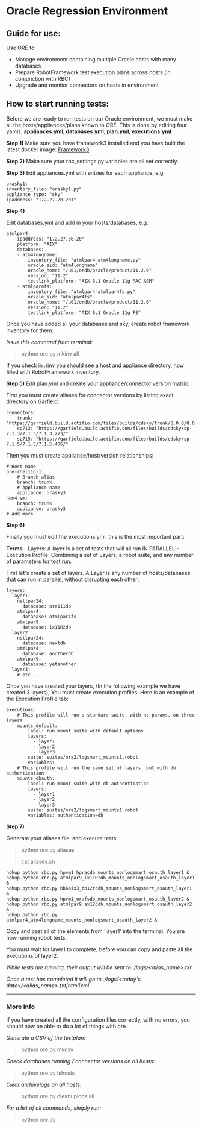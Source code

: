 # Oracle Regression Environment

## Guide for use:

Use ORE to:
- Manage environment containing multiple Oracle hosts with many databases
- Prepare RobotFramework test execution plans across hosts (in conjunction with RBC)
- Upgrade and monitor connectors on hosts in environment

## How to start running tests:

Before we are ready to run tests on our Oracle environment, we must make all the hosts/appliances/plans
known to ORE.
This is done by editing four yamls: **appliances.yml, databases.yml, plan.yml, executions.yml**

**Step 1)** 
    Make sure you have framework3 installed and you have built the latest docker image:
        [Framework3](https://git.build.actifio.com/testing_tools/framework3)

**Step 2)**
    Make sure your rbc_settings.py variables are all set correctly.
    
**Step 3)** 
Edit appliances.yml with entries for each appliance, e.g:

```
orasky1:
inventory_file: "orasky1.py"
appliance_type: "sky"
ipaddress: "172.27.20.201"
```

**Step 4)**

Edit databases.yml and add in your hosts/databases, e.g:

```
atmlpar4:
    ipaddress: "172.27.36.20"
    platform: "AIX"
    databases:
    - atm4longname:
        inventory_file: "atmlpar4-atm4longname.py"
        oracle_sid: "atm4longname"
        oracle_home: "/u01/ordb/oracle/product/11.2.0"
        version: "11.2"
        testlink_platform: "AIX 6.1 Oracle 11g RAC ASM"
    - atmlpar4fs:
        inventory_file: "atmlpar4-atmlpar4fs.py"
        oracle_sid: "atmlpar4fs"
        oracle_home: "/u01/ordb/oracle/product/11.2.0"
        version: "11.2"
        testlink_platform: "AIX 6.1 Oracle 11g FS"
```

Once you have added all your databases and sky, create robot framework inventory for them:

*Issue this command from terminal:*
> python ore.py mkinv all

If you check in ./inv you should see a host and appliance directory, now filled with RobotFramework inventory.

**Step 5)**
Edit plan.yml and create your appliance/connector version matrix:
    
First you must create aliases for connector versions by listing exact directory on Garfield:

```
connectors:
    trunk: "https://garfield.build.actifio.com/files/builds/cdsky/trunk/8.0.0/8.0.0.1458/"
    sp713: "https://garfield.build.actifio.com/files/builds/cdsky/sp-7.1.3/7.1.3/7.1.3.273/"
    sp715: "https://garfield.build.actifio.com/files/builds/cdsky/sp-7.1.5/7.1.5/7.1.5.406/" 
```

Then you must create appliance/host/version relationships:

```
# Host name
ore-rhel11g-1:
    # Branch alias
    branch: trunk
    # Appliance name
    appliance: orasky3
ndm4-vm:
    branch: trunk
    appliance: orasky3
# Add more
```

**Step 6)**

Finally you must edit the executions.yml, this is the most important part:

**Terms**
    - Layers:
        A layer is a set of tests that will all run IN PARALLEL
    - Execution Profile:
        Combining a set of Layers, a robot suite, and any number of parameters for test run.
    
First let's create a set of layers.
A Layer is any number of hosts/databases that can run in parallel, without disrupting each other:

```
layers:
  layer1:
    nstlpar24:
      database: ora111db
    atmlpar4:
      database: atmlpar4fs
    atmlpar9:
      database: ix11R2db
  layer2:
    nstlpar24:
      database: nextdb
    atmlpar4:
      database: anotherdb
    atmlpar9:
      database: yetanother
  layer3:
    # etc ...
```
  
Once you have created your layers, (In the following example we have created 3 layers),
You must create execution profiles:
Here is an example of the Execution Profile tab:

```
executions:
    # This profile will run a standard suite, with no params, on three layers
    mounts_default:
        label: run mount suite with default options
        layers:
          - layer1
          - layer2
          - layer3
        suite: suites/ora2/logsmart_mounts1.robot
        variables:
    # This profile will run the same set of layers, but with db authentication
    mounts_dbauth:
        label: run mount suite with db authentication
        layers:
          - layer1
          - layer2
          - layer3
        suite: suites/ora2/logsmart_mounts1.robot
        variables: authentication=db
```

**Step 7)**

Generate your aliases file, and execute tests:

> python ore.py aliases

> cat aliases.sh

```
nohup python rbc.py hpvm1_hpracdb_mounts_nonlogsmart_osauth_layer1 &
nohup python rbc.py atmlpar9_ix11R2db_mounts_nonlogsmart_osauth_layer1 &
nohup python rbc.py bb6aix3_bb12rcdb_mounts_nonlogsmart_osauth_layer1 &
nohup python rbc.py hpvm1_orafsdb_mounts_nonlogsmart_osauth_layer2 &
nohup python rbc.py atmlpar9_ax12cdb_mounts_nonlogsmart_osauth_layer2 &
nohup python rbc.py atmlpar4_atm4longname_mounts_nonlogsmart_osauth_layer2 &
```

Copy and past all of the elements from 'layer1' into the terminal.
You are now running robot tests.

You must wait for layer1 to complete, before you can copy and paste all the executions of layer2.

*While tests are running, their output will be sent to ./logs/<alias_name>.txt*

*Once a test has completed it will go to ./logs/<today's date>/<alias_name>.txt|html|xml*

--------------
### More Info

If you have created all the configuration files correctly, with no errors,
you should now be able to do a lot of things with ore.

*Generate a CSV of the testplan:*
> python ore.py mkcsv

*Check databases running / connector versions on all hosts:*
> python ore.py lshosts

*Clear archivelogs on all hosts:*
> python ore.py cleanuplogs all

*For a list of all commands, simply run:*
> python ore.py


